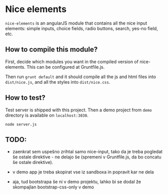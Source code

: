 # Nice elements

`nice-elements` is an angularJS module that contains all the nice input elements: simple inputs, choice fields, radio buttons,
search, yes-no field, etc.

## How to compile this module?

First, decide which modules you want in the compiled version of nice-elements. This can be configured at Gruntfile.js.

Then run `grunt default` and it should compile all the js and html files into `dist/nice.js`, and all the styles 
into `dist/nice.css`.

## How to test?

Test server is shipped with this project. Then a demo project from `demo` directory is available on `localhost:3030`.

    node server.js


## TODO:

- zaenkrat sem uspešno zrihtal samo nice-input, tako da je treba pogledat še ostale direktive - ne delajo še 
(spremeni v Gruntfile.js, da bo concatu še ostale direktive).

- v demo app je treba skopirat vse iz sandboxa in popravit kar ne dela

- aja, tud bootstrapa še ni v demo projektu, lahko bi se dodal že skompajlan bootstrap-css-only v demo